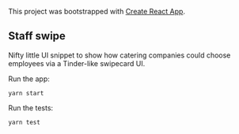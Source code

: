 This project was bootstrapped with [Create React App](https://github.com/facebookincubator/create-react-app).

## Staff swipe
Nifty little UI snippet to show how catering companies could choose employees via a Tinder-like swipecard UI.

Run the app:
```
yarn start
```

Run the tests:
```
yarn test
```
